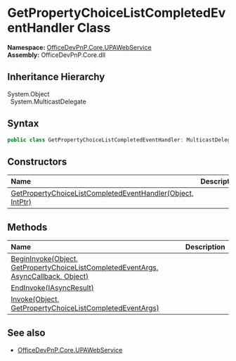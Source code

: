 # GetPropertyChoiceListCompletedEventHandler Class
  

**Namespace:** [OfficeDevPnP.Core.UPAWebService](OfficeDevPnP.Core.UPAWebService.md)  
**Assembly:** OfficeDevPnP.Core.dll  
## Inheritance Hierarchy
System.Object  
&ensp;System.MulticastDelegate  
## Syntax
```C#
public class GetPropertyChoiceListCompletedEventHandler: MulticastDelegate
```
## Constructors
|**Name**|**Description**|
|:-----|:-----|
| [GetPropertyChoiceListCompletedEventHandler(Object, IntPtr)](OfficeDevPnP.Core.UPAWebService.GetPropertyChoiceListCompletedEventHandler.ctor1.md) |  
## Methods
|**Name**|**Description**|
|:-----|:-----|
| [BeginInvoke(Object, GetPropertyChoiceListCompletedEventArgs, AsyncCallback, Object)](OfficeDevPnP.Core.UPAWebService.GetPropertyChoiceListCompletedEventHandler.e0c4bffe.md) | 
| [EndInvoke(IAsyncResult)](OfficeDevPnP.Core.UPAWebService.GetPropertyChoiceListCompletedEventHandler.c9867657.md) | 
| [Invoke(Object, GetPropertyChoiceListCompletedEventArgs)](OfficeDevPnP.Core.UPAWebService.GetPropertyChoiceListCompletedEventHandler.df37731e.md) | 
## See also
- [OfficeDevPnP.Core.UPAWebService](OfficeDevPnP.Core.UPAWebService.md)

